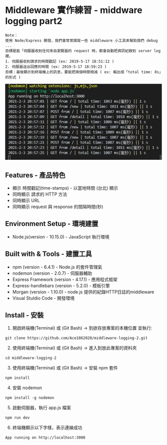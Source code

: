 # Middleware 實作練習 - middware logging part2
    Note：
    使用 Node/Express 開發，我們會常常撰寫一些 middleware 小工具來幫助我們 debug ...
    目標是能「伺服器收到任何來自瀏覽器的 request 時，都會自動把資訊紀錄到 server log 裡。
    1. 伺服器收到請求的時間戳記 (ex: 2019-5-17 18:51:12 )
    2. 伺服器送出回應的時間 (ex: 2019-5-17 18:59:23 )
    目標：最後顯示到終端機上的訊息，要能把兩個時間相減 ( ex: 輸出成「total time: 8s」的形式 )
![](https://github.com/Ace1862020/middleware-logging-2/blob/master/middleware-2.jpg)

## Features - 產品特色
* 顯示 時間戳記(time-stamps) - 以當地時間 (台北) 顯示
* 同時顯示 請求的 HTTP 方法
* 同時顯示 URL
* 同時顯示 request 與 response 的間隔時間(秒)

## Environment Setup - 環境建置
* Node.js(version - 10.15.0) - JavaScript 執行環境

## Built with & Tools - 建置工具
* npm (version - 6.4.1) - Node.js 的套件管理氣
* nodemon (version - 2.0.7) - 伺服器輔助
* Express Framework (version - 4.17.1) - 應用程式框架
* Express-handlebars (version - 5.2.0) - 模板引擎
* Morgan (version - 1.10.0) - node.js 提供的紀錄HTTP日誌的middleware
* Visual Stuldio Code - 開發環境

## Install - 安裝
1. 開啟終端機(Terminal) 或 (Git Bash) -> 到欲存放專案的本機位置 並執行:
```
git clone https://github.com/Ace1862020/middleware-logging-2.git
```
2. 使用終端機(Terminal) 或 (Git Bash) -> 進入到放此專案的資料夾
```
cd middleware-logging-2
```
3. 使用終端機(Terminal) 或 (Git Bash) -> 安裝 npm 套件
```
npm install
```
4. 安裝 nodemon
```
npm install -g nodemon
```
5. 啟動伺服器，執行 app.js 檔案
```
npm run dev
```
6. 終端機顯示以下字樣，表示連線成功
```
App running on http://localhost:3000
```

